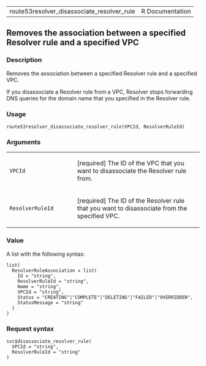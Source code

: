 <table style="width: 100%;">
<tbody>
<tr class="odd">
<td>route53resolver_disassociate_resolver_rule</td>
<td style="text-align: right;">R Documentation</td>
</tr>
</tbody>
</table>

## Removes the association between a specified Resolver rule and a specified VPC

### Description

Removes the association between a specified Resolver rule and a
specified VPC.

If you disassociate a Resolver rule from a VPC, Resolver stops
forwarding DNS queries for the domain name that you specified in the
Resolver rule.

### Usage

    route53resolver_disassociate_resolver_rule(VPCId, ResolverRuleId)

### Arguments

<table>
<colgroup>
<col style="width: 35%" />
<col style="width: 65%" />
</colgroup>
<tbody>
<tr class="odd">
<td><code
id="route53resolver_disassociate_resolver_rule_:_VPCId">VPCId</code></td>
<td><p>[required] The ID of the VPC that you want to disassociate the
Resolver rule from.</p></td>
</tr>
<tr class="even">
<td><code
id="route53resolver_disassociate_resolver_rule_:_ResolverRuleId">ResolverRuleId</code></td>
<td><p>[required] The ID of the Resolver rule that you want to
disassociate from the specified VPC.</p></td>
</tr>
</tbody>
</table>

### Value

A list with the following syntax:

    list(
      ResolverRuleAssociation = list(
        Id = "string",
        ResolverRuleId = "string",
        Name = "string",
        VPCId = "string",
        Status = "CREATING"|"COMPLETE"|"DELETING"|"FAILED"|"OVERRIDDEN",
        StatusMessage = "string"
      )
    )

### Request syntax

    svc$disassociate_resolver_rule(
      VPCId = "string",
      ResolverRuleId = "string"
    )
